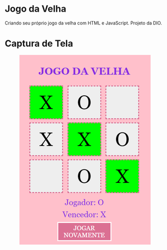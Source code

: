 # Jogo da Velha

Criando seu próprio jogo da velha com HTML e JavaScript. Projeto da DIO.

# Captura de Tela

<center><img src="https://github.com/alinevs09/Jogo-da-Velha/blob/main/jogodavelha.png"></center>
<br>
